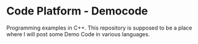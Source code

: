 # Code Platform - Democode
Programming examples in C++. This repository is supposed to be a place where I will post some Demo Code in various languages.

